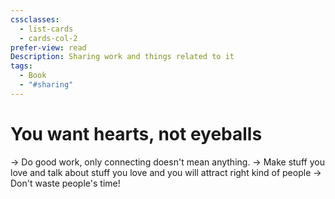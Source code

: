 ```yaml
---
cssclasses:
  - list-cards
  - cards-col-2
prefer-view: read
Description: Sharing work and things related to it
tags:
  - Book
  - "#sharing"
---
```

# You want hearts, not eyeballs
-> Do good work, only connecting doesn't mean anything.
-> Make stuff you love and talk about stuff you love and you will attract right kind of people
-> Don't waste people's time!